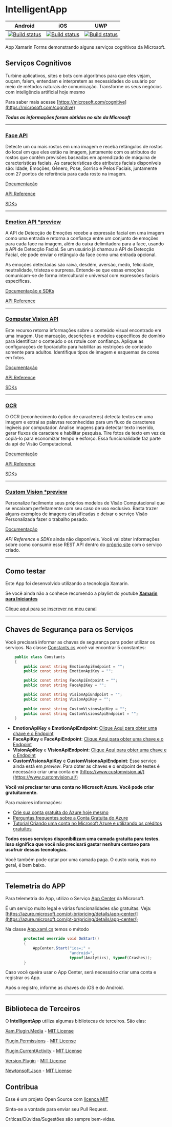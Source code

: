 # IntelligentApp

| Android                                                                                                                                  | iOS                                                                                                                                      | UWP                                                                                                                                      |
| ---------------------------------------------------------------------------------------------------------------------------------------- | ---------------------------------------------------------------------------------------------------------------------------------------- | ---------------------------------------------------------------------------------------------------------------------------------------- |
| [![Build status](https://build.appcenter.ms/v0.1/apps/fcc1422e-7ac9-4fd1-b0cc-90f77149e098/branches/master/badge)](https://appcenter.ms) | [![Build status](https://build.appcenter.ms/v0.1/apps/7905fabb-f243-446d-89f4-9fce5c3988e0/branches/master/badge)](https://appcenter.ms) | [![Build status](https://build.appcenter.ms/v0.1/apps/fcc1422e-7ac9-4fd1-b0cc-90f77149e098/branches/master/badge)](https://appcenter.ms) |


App Xamarin Forms demonstrando alguns serviços cognitivos da Microsoft.

## Serviços Cognitivos

Turbine aplicativos, sites e bots com algoritmos para que eles vejam, ouçam, falem, entendam e interpretem as necessidades do usuário por meio de métodos naturais de comunicação. Transforme os seus negócios com inteligência artificial hoje mesmo

Para saber mais acesse [https://microsoft.com/cognitive](https://microsoft.com/cognitive)

**_Todas as informações foram obtidas no site da Microsoft_**

---

### [Face API](https://azure.microsoft.com/en-us/services/cognitive-services/face/)

Detecte um ou mais rostos em uma imagem e receba retângulos de rostos do local em que eles estão na imagem, juntamente com os atributos de rostos que contêm previsões baseadas em aprendizado de máquina de características faciais. As características dos atributos faciais disponíveis são: Idade, Emoções, Gênero, Pose, Sorriso e Pelos Faciais, juntamente com 27 pontos de referência para cada rosto na imagem.

[Documentação](https://docs.microsoft.com/en-us/azure/cognitive-services/face/overview)

[API Reference](https://westus.dev.cognitive.microsoft.com/docs/services/563879b61984550e40cbbe8d/operations/563879b61984550f30395236)

[SDKs](https://docs.microsoft.com/en-us/azure/cognitive-services/face/)

---

### [Emotion API *preview](https://azure.microsoft.com/en-us/services/cognitive-services/emotion/)

A API de Detecção de Emoções recebe a expressão facial em uma imagem como uma entrada e retorna a confiança entre um conjunto de emoções para cada face na imagem, além da caixa delimitadora para a face, usando a API de Detecção Facial. Se um usuário já chamou a API de Detecção Facial, ele pode enviar o retângulo da face como uma entrada opcional.

As emoções detectadas são raiva, desdém, aversão, medo, felicidade, neutralidade, tristeza e surpresa. Entende-se que essas emoções comunicam-se de forma intercultural e universal com expressões faciais específicas.

[Documentação e SDKs](https://docs.microsoft.com/en-us/azure/cognitive-services/emotion/home)

[API Reference](https://westus.dev.cognitive.microsoft.com/docs/services/5639d931ca73072154c1ce89/operations/563b31ea778daf121cc3a5fa)

---

### [Computer Vision API](https://azure.microsoft.com/en-us/services/cognitive-services/computer-vision/)

Este recurso retorna informações sobre o conteúdo visual encontrado em uma imagem. Use marcação, descrições e modelos específicos de domínio para identificar o conteúdo o os rotule com confiança. Aplique as configurações de tipo/adulto para habilitar as restrições de conteúdo somente para adultos. Identifique tipos de imagem e esquemas de cores em fotos.

[Documentação](https://docs.microsoft.com/en-us/azure/cognitive-services/computer-vision/home)

[API Reference](https://westus.dev.cognitive.microsoft.com/docs/services/56f91f2d778daf23d8ec6739/operations/56f91f2e778daf14a499e1fa)

[SDKs](https://docs.microsoft.com/en-us/azure/cognitive-services/computer-vision/)

---

### [OCR](https://azure.microsoft.com/en-us/services/cognitive-services/computer-vision/)

O OCR (reconhecimento óptico de caracteres) detecta textos em uma imagem e extrai as palavras reconhecidas para um fluxo de caracteres legíveis por computador. Analise imagens para detectar texto inserido, gerar fluxos de caractere e habilitar pesquisa. Tire fotos de texto em vez de copiá-lo para economizar tempo e esforço.
Essa funcionalidade faz parte da api de Visão Computacional.

[Documentação](https://docs.microsoft.com/en-us/azure/cognitive-services/computer-vision/home)

[API Reference](https://westus.dev.cognitive.microsoft.com/docs/services/56f91f2d778daf23d8ec6739/operations/56f91f2e778daf14a499e1fa)

[SDKs](https://docs.microsoft.com/en-us/azure/cognitive-services/computer-vision/)

---

### [Custom Vision *preview](https://www.customvision.ai/)

Personalize facilmente seus próprios modelos de Visão Computacional que se encaixam perfeitamente com seu caso de uso exclusivo. Basta trazer alguns exemplos de imagens classificadas e deixar o serviço Visão Personalizada fazer o trabalho pesado.

[Documentação](https://docs.microsoft.com/en-us/azure/cognitive-services/custom-vision-service/home)

*API Reference* e *SDKs* ainda não disponíveis. Você vai obter informações sobre como consumir esse REST API dentro do [próprio site](https://www.customvision.ai/) com o serviço criado.

---

## Como testar

Este App foi desenvolvido utilizando a tecnologia Xamarin.

Se você ainda não a conhece recomendo a playlist do youtube [**Xamarin para Iniciantes**](http://bit.ly/XamarinParaIniciantes)

[Clique aqui para se inscrever no meu canal](https://www.youtube.com/angelobelchior?sub_confirmation=1)

---

## Chaves de Segurança para os Serviços

Você precisará informar as chaves de segurança para poder utilizar os serviços.
Na classe [Constants.cs](https://github.com/angelobelchior/IntelligentApp/blob/master/IntelligentApp/CognitiveServices/Constants.cs) você vai encontrar 5 constantes:

```csharp
    public class Constants
    {
        public const string EmotionApiEndpoint = "";
        public const string EmotionApiKey = "";

        public const string FaceApiEndpoint = "";
        public const string FaceApiKey = "";

        public const string VisionApiEndpoint = "";
        public const string VisionApiKey = "";
        
        public const string CustomVisionsApiKey = "";
        public const string CustomVisionsApiEndpoint = "";
    }
```

* **EmotionApiKey** e **EmotionApiEndpoint**: [Clique Aqui para obter uma chave e o Endpoint](https://azure.microsoft.com/pt-br/try/cognitive-services/?api=emotion-api)
* **FaceApiKey** e **FaceApiEndpoint**: [Clique Aqui para obter uma chave e o Endpoint](https://azure.microsoft.com/pt-br/try/cognitive-services/?api=face-api)
* **VisionApiKey** e **VisionApiEndpoint**: [Clique Aqui para obter uma chave e o Endpoint](https://azure.microsoft.com/pt-br/try/cognitive-services/?api=computer-vision)
* **CustomVisionsApiKey** e **CustomVisionsApiEndpoint**: Esse serviço ainda está em _preview_. Para obter as chaves e o endpoint de testes é necessário criar uma conta em [https://www.customvision.ai/](https://www.customvision.ai/)

**Você vai precisar ter uma conta no Microsoft Azure. Você pode criar gratuitamente.**

Para maiores informações:

* [Crie sua conta gratuita do Azure hoje mesmo](https://azure.microsoft.com/pt-br/free/)
* [Perguntas frequentes sobre a Conta Gratuita do Azure](https://azure.microsoft.com/pt-br/free/free-account-faq/)
* [Tutorial Criando uma conta no Microsoft Azure e utilizando os créditos gratuitos](https://www.youtube.com/watch?v=tAixhiHmphA)

**Todos esses serviços disponibilizam uma camada gratuita para testes. Isso significa que você não precisará gastar nenhum centavo para usufruir dessas tecnologias.**

Você também pode optar por uma camada paga. O custo varia, mas no geral, é bem baixo.

---

## Telemetria do APP

Para telemetria do App, utilizo o Serviço [App Center](https://appcenter.ms) da Microsoft.

É um serviço muito legal e várias funcionalidades são gratuitas. Veja: [https://azure.microsoft.com/pt-br/pricing/details/app-center/](https://azure.microsoft.com/pt-br/pricing/details/app-center/)

Na classe [App.xaml.cs](https://github.com/angelobelchior/IntelligentApp/blob/master/IntelligentApp/App.xaml.cs) temos o método 

```csharp
        protected override void OnStart()
        {
            AppCenter.Start("ios=;" +
                            "android=",
                            typeof(Analytics), typeof(Crashes));
        }
```

Caso você queira usar o App Center, será necessário criar uma conta e registrar os App. 

Após o registro, informe as chaves do iOS e do Android.

---

## Biblioteca de Terceiros

O **IntelligentApp** utiliza algumas bibliotecas de terceiros. São elas:

[Xam.Plugin.Media](https://github.com/jamesmontemagno/MediaPlugin) - [MIT License](https://github.com/jamesmontemagno/MediaPlugin/blob/master/LICENSE)

[Plugin.Permissions](https://github.com/jamesmontemagno/PermissionsPlugin) - [MIT License](https://github.com/jamesmontemagno/PermissionsPlugin/blob/master/LICENSE)

[Plugin.CurrentActivity](https://github.com/jamesmontemagno/CurrentActivityPlugin) - [MIT License](https://github.com/jamesmontemagno/CurrentActivityPlugin/blob/master/LICENSE)

[Version.Plugin](https://github.com/mtrinder/Xamarin.Plugins/tree/master/Version) - [MIT License](https://github.com/mtrinder/Xamarin.Plugins/blob/master/LICENSE)

[Newtonsoft.Json](https://github.com/JamesNK/Newtonsoft.Json) - [MIT License](https://github.com/JamesNK/Newtonsoft.Json/blob/master/LICENSE.md)

## Contribua

Esse é um projeto Open Source com [licença MIT](https://github.com/angelobelchior/IntelligentApp/blob/master/LICENSE)

Sinta-se a vontade para enviar seu Pull Request.

Críticas/Dúvidas/Sugestões são sempre bem-vidas.